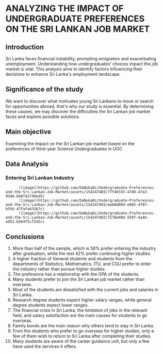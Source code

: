 
# ANALYZING THE  IMPACT OF  UNDERGRADUATE PREFERENCES  ON THE SRI LANKAN  JOB MARKET


## Introduction
  
Sri Lanka faces financial instability, prompting emigration and exacerbating unemployment. Understanding how undergraduates' choices impact the job market is vital. This analysis aims to identify factors influencing their decisions to enhance Sri Lanka's employment landscape.

## Significance of the study


We want to discover what motivates young Sri Lankans to move or search for opportunities abroad, that's why our study is essential. By determining these causes, we may discover the difficulties the Sri Lankan job market faces and explore possible solutions.


## Main objective

Examining the impact on the Sri Lankan job market based on the preferences of third-year Science Undergraduates in UOC

## Data Analysis
   ### Entering Sri Lankan Industry
          ![image](https://github.com/DaNukaDi/Undergraduate-Preferences-and-the-Sri-Lankan-Job-Market/assets/154247403/77f49333-47d0-47e2-9348-bb8f42749ed5)
          ![image](https://github.com/DaNukaDi/Undergraduate-Preferences-and-the-Sri-Lankan-Job-Market/assets/154247403/ee60d004-e985-4797-b556-47fafa633b7c)
          ![image](https://github.com/DaNukaDi/Undergraduate-Preferences-and-the-Sri-Lankan-Job-Market/assets/154247403/7278e00d-559f-4a4b-a952-b564f5cf245c)

          



## Conclusions
  1. More than half of the sample, which is 58% prefer entering the industry after graduation, while the rest 42% prefer continuing higher studies.
  2. A higher fraction of General students and students from the departments of Statistics, Mathematics, ITU, and CGU prefer to enter the industry rather than pursue higher studies.
  3. The preference has a relationship with the GPA of the students.
  4. Many students prefer to join the Sri Lankan job market rather than overseas.
  5. Most of the students are dissatisfied with the current jobs and salaries in Sri Lanka.
  6. Research degree students expect higher salary ranges, while general degree students expect lower ranges.
  7. The financial crisis in Sri Lanka, the limitation of jobs in the relevant field, and salary satisfaction are the main causes for students to go overseas.
  8. Family bonds are the main reason why others tend to stay in Sri Lanka.
  9. From the students who prefer to go overseas for higher studies, only a few of them wish to return to Sri Lanka after completing their studies.
  10. Many students are aware of the career guidance unit, but only a few have used the services it offers.











  





